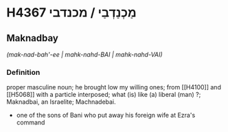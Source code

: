 # H4367 מַכְנַדְבַי / מכנדבי

## Maknadbay

_(mak-nad-bah'-ee | mahk-nahd-BAI | mahk-nahd-VAI)_

### Definition

proper masculine noun; he brought low my willing ones; from [[H4100]] and [[H5068]] with a particle interposed; what (is) like (a) liberal (man) ?; Maknadbai, an Israelite; Machnadebai.

- one of the sons of Bani who put away his foreign wife at Ezra's command
